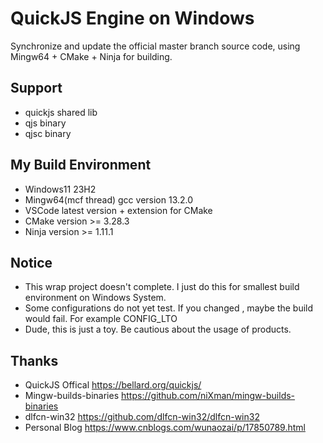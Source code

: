 # QuickJS Engine on Windows

Synchronize and update the official master branch source code, using Mingw64 + CMake + Ninja for building.

## Support

- quickjs shared lib
- qjs binary
- qjsc binary

## My Build Environment

- Windows11 23H2
- Mingw64(mcf thread) gcc version 13.2.0
- VSCode latest version + extension for CMake
- CMake version >= 3.28.3
- Ninja version >= 1.11.1

## Notice

- This wrap project doesn't complete. I just do this for smallest build environment on Windows System.
- Some configurations do not yet test. If you changed , maybe the build would fail. For example CONFIG_LTO
- Dude, this is just a toy. Be cautious about the usage of products.

## Thanks

- QuickJS Offical <https://bellard.org/quickjs/>
- Mingw-builds-binaries <https://github.com/niXman/mingw-builds-binaries>
- dlfcn-win32 <https://github.com/dlfcn-win32/dlfcn-win32>
- Personal Blog <https://www.cnblogs.com/wunaozai/p/17850789.html>
